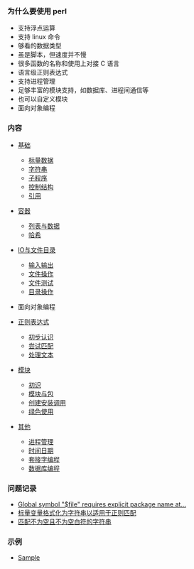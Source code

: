 

### 为什么要使用 perl

* 支持浮点运算
* 支持 linux 命令
* 够看的数据类型
* 虽是脚本，但速度并不慢
* 很多函数的名称和使用上对接 C 语言
* 语言级正则表达式
* 支持进程管理
* 足够丰富的模块支持，如数据库、进程间通信等
* 也可以自定义模块
* 面向对象编程


### 内容

* [基础](ch01)
    * [标量数据](ch01/01_标量数据.md)
    * [字符串](ch01/02_字符串.md)
    * [子程序](ch01/03_子程序.md)
    * [控制结构](ch01/04_控制结构.md)
    * [引用](ch01/05_引用.md)

* [容器](ch02)
    * [列表与数据](ch02/01_列表与数组.md)
    * [哈希](ch02/02_哈希.md)

* [IO与文件目录](ch03)
    * [输入输出](ch03/01_输入输出.md)
    * [文件操作](ch03/02_文件操作.md)
    * [文件测试](ch03/03_文件测试.md)
    * [目录操作](ch03/04_目录操作.md)

* 面向对象编程

* [正则表达式](ch05)
    * [初步认识](ch05/01_初步认识.md)
    * [尝试匹配](ch05/02_尝试匹配.md)
    * [处理文本](ch05/03_处理文本.md)

* [模块](ch06)
    * [初识](ch06/01_初识.md)
    * [模块与包](ch06/02_模块与包.md)
    * [创建安装调用](ch06/03_创建安装调用.md)
    * [绿色使用](ch06/04_绿色使用.md)

* [其他](ch07)
    * [进程管理](ch07/01_进程管理.md)
    * [时间日期](ch07/02_时间日期.md)
    * [套接字编程](ch07/03_套接字编程.md)
    * [数据库编程](ch07/04_数据库编程.md)


### 问题记录

* [Global symbol "$file" requires explicit package name at...](Q/01.md)
* [标量变量格式化为字符串以适用于正则匹配](Q/02.md)
* [匹配不为空且不为空白符的字符串](Q/03.md)

### 示例

* [Sample](Ext)
